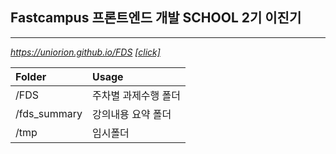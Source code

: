 ## Fastcampus 프론트엔드 개발 SCHOOL 2기 이진기
--------------------
*https://uniorion.github.io/FDS [[click]](https://uniorion.github.io/FDS)*


| Folder | Usage | 
|:-------|:--------|
| /FDS| 주차별 과제수행 폴더 | 
| /fds_summary| 강의내용 요약 폴더  | 
|/tmp| 임시폴더 |
